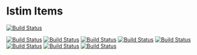 # Istim Items

[![Build Status](https://travis-ci.org/istim/istim-item.png?branch=master)](https://travis-ci.org/istim/istim-item)


[![Build Status](http://lucasfercunha.com/repo/01.png)](http://lucasfercunha.com/repo/01.png)
[![Build Status](http://lucasfercunha.com/repo/02.png)](http://lucasfercunha.com/repo/02.png)
[![Build Status](http://lucasfercunha.com/repo/03.png)](http://lucasfercunha.com/repo/03.png)
[![Build Status](http://lucasfercunha.com/repo/04.png)](http://lucasfercunha.com/repo/04.png)
[![Build Status](http://lucasfercunha.com/repo/05.png)](http://lucasfercunha.com/repo/05.png)
[![Build Status](http://lucasfercunha.com/repo/06.png)](http://lucasfercunha.com/repo/06.png)
[![Build Status](http://lucasfercunha.com/repo/07.png)](http://lucasfercunha.com/repo/07.png)
[![Build Status](http://lucasfercunha.com/repo/08.png)](http://lucasfercunha.com/repo/08.png)
